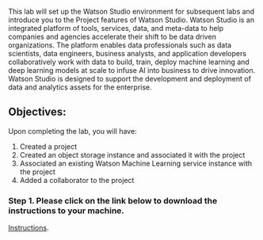 This lab will set up the Watson Studio environment for subsequent labs and introduce you to the Project features of Watson Studio.  Watson Studio is an integrated platform of tools, services, data, and meta-data to help companies and agencies accelerate their shift to be data driven organizations.  The platform enables data professionals such as data scientists, data engineers, business analysts, and application developers collaboratively work with data to build, train, deploy machine learning and deep learning models at scale to infuse AI into business to drive innovation. Watson Studio is designed to support the development and deployment of data and analytics assets for the enterprise.  

## Objectives:

Upon completing the lab, you will have:
1.	Created a project 
1.	Created an object storage instance and associated it with the project
1.	Associated an existing Watson Machine Learning service instance with the project
1. 	Added a collaborator to the project 

### Step 1.  Please click on the link below to download the instructions to your machine.

[Instructions](https://github.com/bleonardb3/DS_POT_11-19/raw/master/Lab-1/SetupEnvironmentv8.0.pdf).

